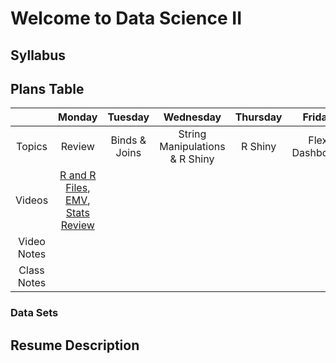 
# Welcome to Data Science II


## Syllabus


## Plans Table

|             | Monday |    Tuesday    |            Wednesday           | Thursday |     Friday     |
|:-----------:|:------:|:-------------:|:------------------------------:|:--------:|:--------------:|
|    Topics   | Review | Binds & Joins | String Manipulations & R Shiny |  R Shiny | Flex Dashboard |
|    Videos   | [R and R Files](https://youtu.be/oWgORoLb_T0), [EMV](https://youtu.be/_ahzDxKhmp0), [Stats Review](https://youtu.be/EWhn_7WzFDI) |               |                                |          |                |
| Video Notes |        |               |                                |          |                |
| Class Notes |        |               |                                |          |                |


### Data Sets

## Resume Description



